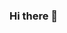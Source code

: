### Hi there 👋

<!--
**LeeSY99/LeeSY99** is a ✨ _special_ ✨ repository because its `README.md` (this file) appears on your GitHub profile.

![sangyoun's GitHub stats](https://github-readme-stats.vercel.app/api?username=LeeSY99&show_icons=true&theme=vue)
Here are some ideas to get you started:

- 🔭 I’m currently working on ...
- 🌱 I’m currently learning ...
- 👯 I’m looking to collaborate on ...
- 🤔 I’m looking for help with ...
- 💬 Ask me about ...
- 📫 How to reach me: ...
- 😄 Pronouns: ...
- ⚡ Fun fact: ...
-->

